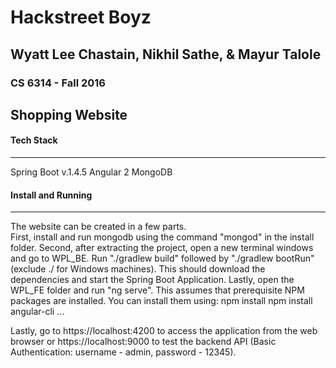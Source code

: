 # Hackstreet Boyz
## Wyatt Lee Chastain, Nikhil Sathe, & Mayur Talole
### CS 6314 - Fall 2016

## Shopping Website
#### Tech Stack
-------
Spring Boot v.1.4.5
Angular 2
MongoDB

#### Install and Running
------
The website can be created in a few parts.  
First, install and run mongodb using the command "mongod" in the install folder.
Second, after extracting the project, open a new terminal windows and go to WPL_BE.  Run "./gradlew build" followed by "./gradlew bootRun" (exclude ./ for Windows machines).  This should download the dependencies and start the Spring Boot Application.
Lastly, open the WPL_FE folder and run "ng serve".  This assumes that prerequisite NPM packages are installed.  You can install them using:
npm install
npm install angular-cli
...

Lastly, go to https://localhost:4200 to access the application from the web browser or https://localhost:9000 to test the backend API (Basic Authentication: username - admin, password - 12345).